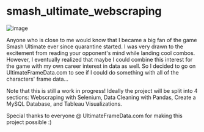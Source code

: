 # smash_ultimate_webscraping

![image](https://user-images.githubusercontent.com/57446617/118132493-c03fb400-b3cd-11eb-9406-80aaf75a39c5.png)


Anyone who is close to me would know that I became a big fan of the game Smash Ultimate ever since quarantine started. I was very drawn to the excitement from reading your opponent's mind while landing cool combos. However, I eventually realized that maybe I could combine this interest for the game with my own career interest in data as well. So I decided to go on UltimateFrameData.com to see if I could do something with all of the characters' frame data...

Note that this is still a work in progress! Ideally the project will be split into 4 sections: Webscraping with Selenium, Data Cleaning with Pandas, Create a MySQL Database, and Tableau Visualizations.

Special thanks to everyone @ UltimateFrameData.com for making this project possible :)


